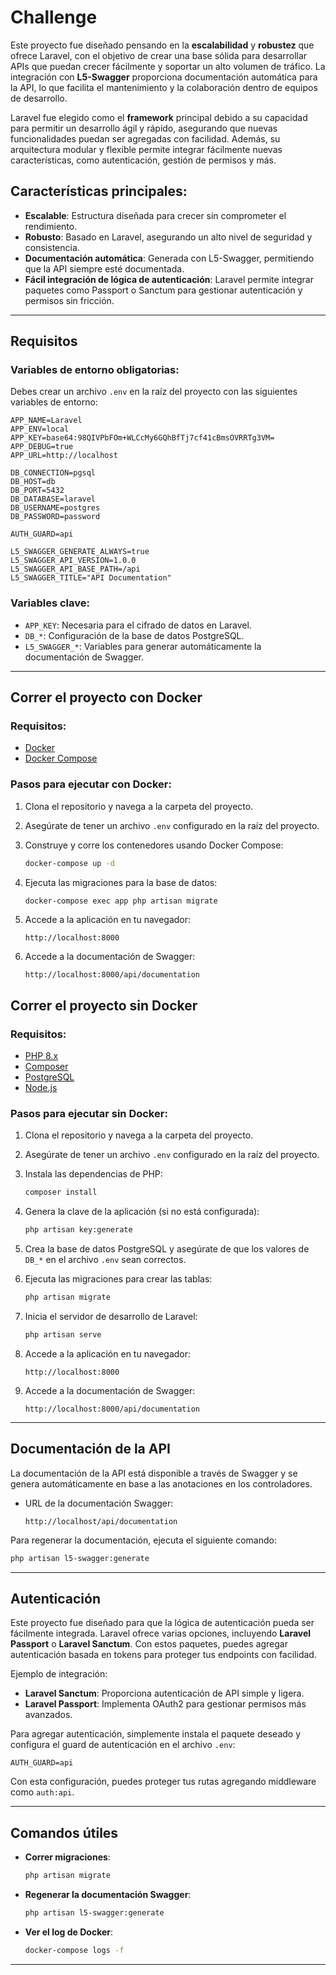 
# Challenge

Este proyecto fue diseñado pensando en la **escalabilidad** y **robustez** que ofrece Laravel, con el objetivo de crear una base sólida para desarrollar APIs que puedan crecer fácilmente y soportar un alto volumen de tráfico. La integración con **L5-Swagger** proporciona documentación automática para la API, lo que facilita el mantenimiento y la colaboración dentro de equipos de desarrollo.

Laravel fue elegido como el **framework** principal debido a su capacidad para permitir un desarrollo ágil y rápido, asegurando que nuevas funcionalidades puedan ser agregadas con facilidad. Además, su arquitectura modular y flexible permite integrar fácilmente nuevas características, como autenticación, gestión de permisos y más.

## Características principales:

- **Escalable**: Estructura diseñada para crecer sin comprometer el rendimiento.
- **Robusto**: Basado en Laravel, asegurando un alto nivel de seguridad y consistencia.
- **Documentación automática**: Generada con L5-Swagger, permitiendo que la API siempre esté documentada.
- **Fácil integración de lógica de autenticación**: Laravel permite integrar paquetes como Passport o Sanctum para gestionar autenticación y permisos sin fricción.

---

## Requisitos

### Variables de entorno obligatorias:

Debes crear un archivo `.env` en la raíz del proyecto con las siguientes variables de entorno:

```env
APP_NAME=Laravel
APP_ENV=local
APP_KEY=base64:98QIVPbFOm+WLCcMy6GQhBfTj7cf41cBmsOVRRTg3VM=
APP_DEBUG=true
APP_URL=http://localhost

DB_CONNECTION=pgsql
DB_HOST=db
DB_PORT=5432
DB_DATABASE=laravel
DB_USERNAME=postgres
DB_PASSWORD=password

AUTH_GUARD=api

L5_SWAGGER_GENERATE_ALWAYS=true
L5_SWAGGER_API_VERSION=1.0.0
L5_SWAGGER_API_BASE_PATH=/api
L5_SWAGGER_TITLE="API Documentation"
```

### Variables clave:

- `APP_KEY`: Necesaria para el cifrado de datos en Laravel.
- `DB_*`: Configuración de la base de datos PostgreSQL.
- `L5_SWAGGER_*`: Variables para generar automáticamente la documentación de Swagger.

---

## Correr el proyecto con Docker

### Requisitos:

- [Docker](https://www.docker.com/)
- [Docker Compose](https://docs.docker.com/compose/)

### Pasos para ejecutar con Docker:

1. Clona el repositorio y navega a la carpeta del proyecto.

2. Asegúrate de tener un archivo `.env` configurado en la raíz del proyecto.

3. Construye y corre los contenedores usando Docker Compose:

   ```bash
   docker-compose up -d
   ```

4. Ejecuta las migraciones para la base de datos:

   ```bash
   docker-compose exec app php artisan migrate
   ```

5. Accede a la aplicación en tu navegador:

   ```
   http://localhost:8000
   ```

6. Accede a la documentación de Swagger:

   ```
   http://localhost:8000/api/documentation
   ```

## Correr el proyecto sin Docker

### Requisitos:

- [PHP 8.x](https://www.php.net/downloads)
- [Composer](https://getcomposer.org/)
- [PostgreSQL](https://www.postgresql.org/download/)
- [Node.js](https://nodejs.org/)

### Pasos para ejecutar sin Docker:

1. Clona el repositorio y navega a la carpeta del proyecto.

2. Asegúrate de tener un archivo `.env` configurado en la raíz del proyecto.

3. Instala las dependencias de PHP:

   ```bash
   composer install
   ```

5. Genera la clave de la aplicación (si no está configurada):

   ```bash
   php artisan key:generate
   ```

6. Crea la base de datos PostgreSQL y asegúrate de que los valores de `DB_*` en el archivo `.env` sean correctos.

7. Ejecuta las migraciones para crear las tablas:

   ```bash
   php artisan migrate
   ```

8. Inicia el servidor de desarrollo de Laravel:

   ```bash
   php artisan serve
   ```

9. Accede a la aplicación en tu navegador:

   ```
   http://localhost:8000
   ```

10. Accede a la documentación de Swagger:

    ```
    http://localhost:8000/api/documentation
    ```

---

## Documentación de la API

La documentación de la API está disponible a través de Swagger y se genera automáticamente en base a las anotaciones en los controladores.

- URL de la documentación Swagger:

  ```
  http://localhost/api/documentation
  ```

Para regenerar la documentación, ejecuta el siguiente comando:

```bash
php artisan l5-swagger:generate
```

---

## Autenticación

Este proyecto fue diseñado para que la lógica de autenticación pueda ser fácilmente integrada. Laravel ofrece varias opciones, incluyendo **Laravel Passport** o **Laravel Sanctum**. Con estos paquetes, puedes agregar autenticación basada en tokens para proteger tus endpoints con facilidad.

Ejemplo de integración:

- **Laravel Sanctum**: Proporciona autenticación de API simple y ligera.
- **Laravel Passport**: Implementa OAuth2 para gestionar permisos más avanzados.

Para agregar autenticación, simplemente instala el paquete deseado y configura el guard de autenticación en el archivo `.env`:

```env
AUTH_GUARD=api
```

Con esta configuración, puedes proteger tus rutas agregando middleware como `auth:api`.

---

## Comandos útiles

- **Correr migraciones**:

  ```bash
  php artisan migrate
  ```

- **Regenerar la documentación Swagger**:

  ```bash
  php artisan l5-swagger:generate
  ```

- **Ver el log de Docker**:

  ```bash
  docker-compose logs -f
  ```

---

